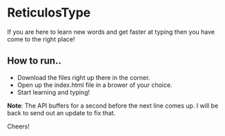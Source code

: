 # ReticulosType
If you are here to learn new words and get faster at typing then you have come to the right place!

## How to run..

- Download the files right up there in the corner.
- Open up the index.html file in a brower of your choice.
- Start learning and typing!

**Note**: The API buffers for a second before the next line comes up. I will be back to send out an update to fix that.

Cheers!
